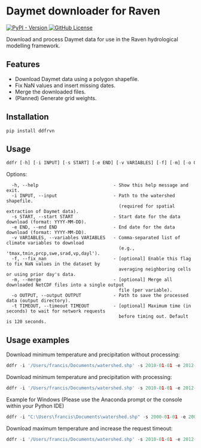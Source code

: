 # Daymet downloader for Raven
<a href='https://pypi.org/project/ddfrvn/' target='_blank'>
    <img alt="PyPI - Version" src="https://img.shields.io/pypi/v/ddfrvn">
</a>
<a href='https://github.com/Scriptbash/DaymetDownloaderForRaven/blob/main/LICENSE' target='_blank'>
    <img alt="GitHub License" src="https://img.shields.io/github/license/Scriptbash/DaymetDownloaderForRaven">
</a>

Download and process Daymet data for use in the Raven hydrological modelling framework.

## Features
 - Download Daymet data using a polygon shapefile.
 - Fix NaN values and insert missing dates.
 - Merge the downloaded files.
 - (Planned) Generate grid weights.

## Installation

```shell
pip install ddfrvn
```

## Usage

```python
ddfr [-h] [-i INPUT] [-s START] [-e END] [-v VARIABLES] [-f] [-m] [-o OUTPUT] [-t TIMEOUT]
```
Options:
```
  -h, --help                            - Show this help message and exit.
  -i INPUT, --input                     - Path to the watershed shapefile.
                                          (required for spatial extraction of Daymet data).
  -s START, --start START               - Start date for the data download (format: YYYY-MM-DD).
  -e END, --end END                     - End date for the data download (format: YYYY-MM-DD).
  -v VARIABLES, --variables VARIABLES   - Comma-separated list of climate variables to download 
                                          (e.g., 'tmax,tmin,prcp,swe,srad,vp,dayl').
  -f, --fix_nan                         - [optional] Enable this flag to fix NaN values in the dataset by
                                          averaging neighboring cells or using prior day's data.
  -m, --merge                           - [optional] Merge all downloaded NetCDF files into a single output
                                          file (per variable).
  -o OUTPUT, --output OUTPUT            - Path to save the processed data (output directory).
  -t TIMEOUT, --timeout TIMEOUT         - [optional] Maximum time (in seconds) to wait for network requests
                                          before timing out. Default is 120 seconds.
```
## Usage examples

Download minimum temperature and precipitation without processing:

```python
ddfr -i '/Users/francis/Documents/watershed.shp' -s 2010-01-01 -e 2012-12-31 -v 'tmin,prcp' -o '/Users/francis/Documents/output'
```

Download minimum temperature and precipitation with processing:

```python
ddfr -i '/Users/francis/Documents/watershed.shp' -s 2010-01-01 -e 2012-12-31 -v 'tmin,prcp' -f -m -o '/Users/francis/Documents/output'
```

Example for Windows (Please use the Anaconda prompt or the console within your Python IDE)

```python
ddfr -i "C:\Users\francis\Documents\watershed.shp" -s 2000-01-01 -e 2005-12-31 -v "srad,swe" -f -m -o "C:\Users\francis\Documents\output"
```

Download maximum temperature and increase the request timeout:

```python
ddfr -i '/Users/francis/Documents/watershed.shp' -s 2010-01-01 -e 2012-12-31 -v 'tmax' -o '/Users/francis/Documents/output' -t 360
```
